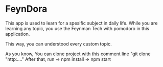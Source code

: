 # FeynDora

This app is used to learn for a spesific subject in daily life.
While you are learning any topic, you use the Feynman Tech with pomodoro in this application.

This way, you can understood every custom topic.

As you know, You can clone project with this comment line "git clone "http:...."
After that,
run  => npm install => npm start
